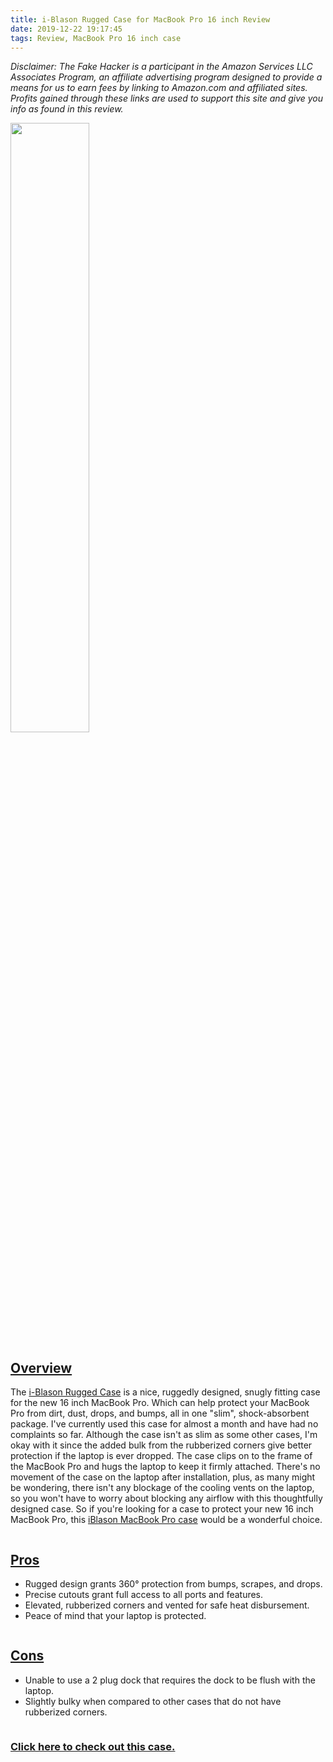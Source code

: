 ```yaml
---
title: i-Blason Rugged Case for MacBook Pro 16 inch Review
date: 2019-12-22 19:17:45
tags: Review, MacBook Pro 16 inch case
---
```

<!DOCTYPE html>
<html>

<p><i>Disclaimer: The Fake Hacker is a participant in the Amazon Services LLC Associates Program, an affiliate advertising program 
designed to provide a means for us to earn fees by linking to Amazon.com and affiliated sites. Profits gained through 
these links are used to support this site and give you info as found in this review.</i></p>

<a href="https://amzn.to/34NBHec"> <img src="/img/iBlason MacBook Pro case.png" height="50%" width="50%"></a>

<h2><u>Overview</u></h2>

<p class="tab"> The 
<a href="https://amzn.to/2PLBi7D">i-Blason Rugged Case</a>
 is a nice, ruggedly designed, snugly fitting case for the new 16 inch MacBook Pro. Which can help protect your
 MacBook Pro from dirt, dust, drops, and bumps, all in one "slim", shock-absorbent package. I've currently used this
 case for almost a month and have had no complaints so far. Although the case isn't as slim as some other cases, I'm 
 okay with it since the added bulk from the rubberized corners give better protection if the laptop is ever dropped. 
 The case clips on to the frame of the MacBook Pro and hugs
 the laptop to keep it firmly attached. There's no movement of the case on the laptop after installation, plus, 
 as many might be wondering, there isn't any blockage of the cooling vents on the laptop, so you won't have to worry
 about blocking any airflow with this thoughtfully designed case. So if you're looking for a case to protect your
 new 16 inch MacBook Pro, this 
 <a href="https://amzn.to/2PLBi7D">iBlason MacBook Pro case</a>
  would be a wonderful choice.</p>
  <div class="row">
    <div class="column"><h2><u>Pros</u></h2>
    <ul>
        <li>Rugged design grants 360° protection from bumps, scrapes, and drops.</li>
        <li>Precise cutouts grant full access to all ports and features.</li>
        <li>Elevated, rubberized corners and vented for safe heat disbursement.</li>
        <li>Peace of mind that your laptop is protected.</li>
    </ul>
    </div>
    <div class="column"><h2><u>Cons</u></h2>
    <ul>
        <li>Unable to use a 2 plug dock that requires the dock to be flush with the laptop.</li>
        <li>Slightly bulky when compared to other cases that do not have rubberized corners.</li>
    </ul>
    </div>
  </div>
  
 <a href="https://amzn.to/34NBHec"><h3>Click here to check out this case.</h3></a>
 
  
</html>  